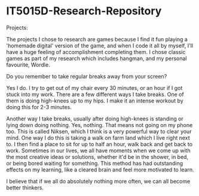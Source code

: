 # IT5015D-Research-Repository

Projects:

The projects I chose to research are games because I find it fun playing a 'homemade digital' version of the game, and when I code it all by myself, I'll have a huge feeling of accomplishment completing them.
I chose classic games as part of my research which includes hangman, and my personal favourite, Wordle.




Do you remember to take regular breaks away from your screen?

Yes I do. I try to get out of my chair every 30 minutes, or an hour if I got stuck into my work. There are a few different ways I take breaks. One of them is doing high-knees up to my hips. I make it an intense workout by doing this for 2-3 minutes.

Another way I take breaks, usually after doing high-knees is standing or lying down doing nothing. Yes, nothing. That means not going on my phone too. This is called Niksen, which I think is a very powerful way to clear your mind. One way I do this is taking a walk on farm land which I live right next to. I then find a place to sit for up to half an hour, walk back and get back to work. Sometimes in our lives, we all have moments when we come up with the most creative ideas or solutions, whether it'd be in the shower, in bed, or being bored waiting for something. 
This method has had outstanding effects on my learning, like a cleared brain and feel more motivated to learn.

I believe that if we all do absolutely nothing more often, we can all become better thinkers.


